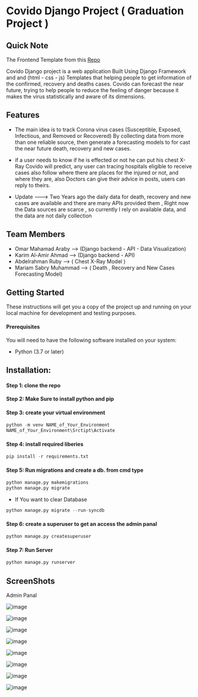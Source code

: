 <h1>Covido Django Project ( Graduation Project )</h1>

 
<h2 align="left"> Quick Note  </h2>
<p> The Frontend Template from this <a href="https://github.com/kaushikjadhav01">Repo</a>

Covido Django project is a web application Built Using Django Framework and and (html - css - js) Templates that helping people to get information of the confirmed, recovery and deaths cases. 
Covido can forecast the near future, trying to help people to reduce the feeling of danger because it makes the virus statistically and aware of its dimensions.
</p>


<h2 align="left"> Features </h2>

* The main idea is to track Corona virus cases (Susceptible, Exposed, Infectious, and Removed or Recovered) By collecting data from more than one reliable source, then generate a forecasting models to for cast the near future death, recovery and new cases.

* if a user needs to know if he is effected or not he can put his chest X-Ray Covido will predict, any user can tracing hospitals eligible to receive cases also follow where there are places for the injured or not, and where they are, also Doctors can give their advice in posts, users can reply to theirs.

* Update ---> Two Years ago the daily data for death, recovery and new cases are available and there are many APIs provided them , Right now the Data sources are scarce , so currently I rely on available data, and the data are not daily collection 

<h2 align="left"> Team Members </h2>

* Omar Mahamad Araby --> (Django backend - API - Data Visualization)
* Karim Al-Amir Ahmad --> (Django backend - API)
* Abdelrahman Ruby --> ( Chest X-Ray Model )
* Mariam Sabry Muhammad --> ( Death , Recovery and New Cases Forecasting Model)


<h2 align="left"> Getting Started </h2>
These instructions will get you a copy of the project up and running on your local machine for development and testing purposes.

<h4>Prerequisites <br></h4>
You will need to have the following software installed on your system:

* Python (3.7 or later)


<h2 align="left"> Installation:</h2>
<h4>Step 1: clone the repo <br></h4>
<h4>Step 2: Make Sure to  install python and pip<br></h4>

<h4>Step 3: create your virtual environment <br></h4>


```python
python -m venv NAME_of_Your_Environment
NAME_of_Your_Environment\Srctipt\Activate
```


<h4>Step 4: install required liberies <br> </h4>

```python
pip install -r requirements.txt
```


<h4>  Step 5: Run migrations and create a db. from cmd type </h4>

```python
python manage.py makemigrations
python manage.py migrate
```
* If You want to clear Database
```python
python manage.py migrate --run-syncdb
```

<h4> Step 6: create a superuser to get an access the admin panal</h4>

```python
python manage.py createsuperuser
```

<h4> Step 7: Run Server </h4>

```python
python manage.py runserver
```


<h2 align="left"> ScreenShots</h2>

Admin Panal

![image](https://github.com/OmarAraby/Covido/assets/55214550/55b9752c-db74-404a-af59-a803152e3a16)




![image](https://github.com/OmarAraby/Covido/assets/55214550/832ec26a-31c9-4ee5-9531-432fd5eea8e2)


![image](https://github.com/OmarAraby/Covido/assets/55214550/691c66f2-abc3-4fd4-bdcc-9490dec5ce4e)

![image](https://github.com/OmarAraby/Covido/assets/55214550/e3193c51-9b6b-416f-8437-c7351ab50c06)

![image](https://github.com/OmarAraby/Covido/assets/55214550/fa09954c-586f-4fae-bc79-e399e76c2618)

![image](https://github.com/OmarAraby/Covido/assets/55214550/96f430c8-89f0-4187-bc9d-f6f8e9bd009b)

![image](https://github.com/OmarAraby/Covido/assets/55214550/f50d4d49-0eed-40c7-91cc-19c3915f281f)

![image](https://github.com/OmarAraby/Covido/assets/55214550/5f6ae15b-e1dd-454c-ad07-4b448a5250d3)









